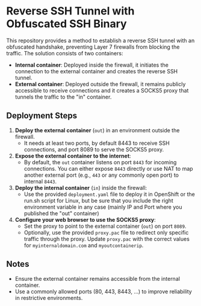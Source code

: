 # Reverse SSH Tunnel with Obfuscated SSH Binary

This repository provides a method to establish a reverse SSH tunnel with an obfuscated handshake, preventing Layer 7 firewalls from blocking the traffic. The solution consists of two containers:
- **Internal container**: Deployed inside the firewall, it initiates the connection to the external container and creates the reverse SSH tunnel.
- **External container**: Deployed outside the firewall, it remains publicly accessible to receive connections and it creates a SOCKS5 proxy that tunnels the traffic to the "in" container.

## Deployment Steps

1. **Deploy the external container** (`out`) in an environment outside the firewall. 
   - It needs at least two ports, by default 8443 to receive SSH connections, and port 8089 to serve the SOCKS5 proxy.
2. **Expose the external container to the internet**:
   - By default, the `out` container listens on port `8443` for incoming connections. You can either expose `8443` directly or use NAT to map another external port (e.g., `443` or any commonly open port) to internal `8443`.
3. **Deploy the internal container** (`in`) inside the firewall:
   - Use the provided `deployment.yaml` file to deploy it in OpenShift or the run.sh script for Linux, but be sure that you include the right environment variable in any case (mainly IP and Port where you published the "out" container)
4. **Configure your web browser to use the SOCKS5 proxy**:
   - Set the proxy to point to the external container (`out`) on port `8089`.
   - Optionally, use the provided `proxy.pac` file to redirect only specific traffic through the proxy. Update `proxy.pac` with the correct values for `myinternaldomain.com` and `myoutcontainerip`.

## Notes
- Ensure the external container remains accessible from the internal container.
- Use a commonly allowed ports (80, 443, 8443, ...) to improve reliability in restrictive environments.

